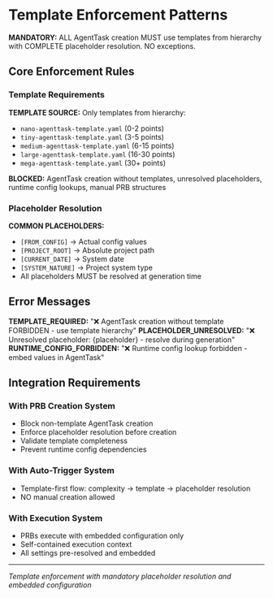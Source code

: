 # Template Enforcement Patterns

**MANDATORY:** ALL AgentTask creation MUST use templates from hierarchy with COMPLETE placeholder resolution. NO exceptions.

## Core Enforcement Rules

### Template Requirements
**TEMPLATE SOURCE:** Only templates from hierarchy:
- `nano-agenttask-template.yaml` (0-2 points)
- `tiny-agenttask-template.yaml` (3-5 points) 
- `medium-agenttask-template.yaml` (6-15 points)
- `large-agenttask-template.yaml` (16-30 points)
- `mega-agenttask-template.yaml` (30+ points)

**BLOCKED:** AgentTask creation without templates, unresolved placeholders, runtime config lookups, manual PRB structures

### Placeholder Resolution
**COMMON PLACEHOLDERS:**
- `[FROM_CONFIG]` → Actual config values
- `[PROJECT_ROOT]` → Absolute project path
- `[CURRENT_DATE]` → System date
- `[SYSTEM_NATURE]` → Project system type
- All placeholders MUST be resolved at generation time

## Error Messages

**TEMPLATE_REQUIRED:** "❌ AgentTask creation without template FORBIDDEN - use template hierarchy"
**PLACEHOLDER_UNRESOLVED:** "❌ Unresolved placeholder: {placeholder} - resolve during generation"
**RUNTIME_CONFIG_FORBIDDEN:** "❌ Runtime config lookup forbidden - embed values in AgentTask"

## Integration Requirements

### With PRB Creation System
- Block non-template AgentTask creation
- Enforce placeholder resolution before creation
- Validate template completeness
- Prevent runtime config dependencies

### With Auto-Trigger System  
- Template-first flow: complexity → template → placeholder resolution
- NO manual creation allowed

### With Execution System
- PRBs execute with embedded configuration only
- Self-contained execution context
- All settings pre-resolved and embedded

---
*Template enforcement with mandatory placeholder resolution and embedded configuration*